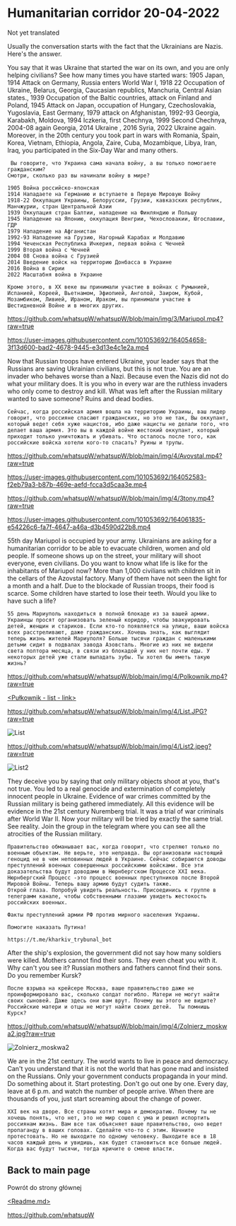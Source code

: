 # Humanitarian corridor 20-04-2022
Not yet translated
 
Usually the conversation starts with the fact that the Ukrainians are Nazis. Here's the answer. 

You say that it was Ukraine that started the war on its own, and you are only helping civilians? See how many times you have started wars: 
1905 Japan, 
1914 Attack on Germany, Russia enters World War I, 
1918 22 Occupation of Ukraine, Belarus, Georgia, Caucasian republics, Manchuria, Central Asian states., 
1939 Occupation of the Baltic countries, attack on Finland and Poland, 
1945 Attack on Japan, occupation of Hungary, Czechoslovakia, Yugoslavia, East Germany, 
1979 attack on Afghanistan, 
1992-93 Georgia, Karabakh, Moldova, 
1994 Iczkeria, first Chechnya, 
1999 Second Chechnya, 
2004-08 again Georgia, 
2014 Ukraine , 2016 Syria, 
2022 Ukraine again. Moreover, in the 20th century you took part in wars with Romania, Spain, Korea, Vietnam, Ethiopia, Angola, Zaire, Cuba, Mozambique, Libya, Iran, Iraq, you participated in the Six-Day War and many others. 

```
 Вы говорите, что Украина сама начала войну, а вы только помогаете гражданским? 
Смотри, сколько раз вы начинали войну в мире?

1905 Война российско-японская
1914 Нападаете на Германию и вступаете в Первую Мировую Войну
1918-22 Оккупация Украины, Белоруссии, Грузии, кавказских республик, Манчжурии, стран Центральной Азии
1939 Оккупация стран Балтии, нападение на Финляндию и Польшу
1945 Нападение на Японию, оккупация Венгрии, Чехословакии, Югославии, ГДР
1979 Нападение на Афганистан
1992-93 Нападение на Грузию, Нагорный Карабах и Молдавию
1994 Чеченская Республика Ичкерия, первая война с Чечней
1999 Вторая война с Чечней
2004 08 Снова война с Грузией
2014 Введение войск на территорию Донбасса в Украине
2016 Война в Сирии
2022 Масштабня война в Украине
 
Кроме этого, в ХХ веке вы принимали участие в войнах с Румынией, Испанией, Кореей, Вьетнамом, Эфиопией, Анголой, Заиром, Кубой, Мозамбиком, Ливией, Ираном, Ираком, вы принимали участие в Шестидневной Войне и в многих других. 
```

https://github.com/whatsupW/whatsupW/blob/main/img/3/Mariupol.mp4?raw=true

https://user-images.githubusercontent.com/101053692/164054658-3f13d600-bad2-4678-9445-e3d13e4c1e2a.mp4

Now that Russian troops have entered Ukraine, your leader says that the Russians are saving Ukrainian civilians, but this is not true. You are an invader who behaves worse than a Nazi. Because even the Nazis did not do what your military does. It is you who in every war are the ruthless invaders who only come to destroy and kill. What was left after the Russian military wanted to save someone? Ruins and dead bodies. 

```
Сейчас, когда российская армия вошла на территорию Украины, ваш лидер говорит, что россияне спасают гражданских, но это не так, Вы оккупант, который ведет себя хуже нацистов, ибо даже нацисты не делали того, что делает ваша армия. Это вы в каждой войне жестокий оккупант, который приходит только уничтожать и убивать. Что осталось после того, как российские войска хотели кого-то спасать? Руины и трупы.
```

https://github.com/whatsupW/whatsupW/blob/main/img/4/Avovstal.mp4?raw=true

https://user-images.githubusercontent.com/101053692/164052583-f2eb79a3-b87b-469e-aefd-fcca3d5caa3e.mp4

https://github.com/whatsupW/whatsupW/blob/main/img/4/3tony.mp4?raw=true

https://user-images.githubusercontent.com/101053692/164061835-e54226c6-fa7f-4647-a46a-d3b4590d22b8.mp4

55th day Mariupol is occupied by your army. Ukrainians are asking for a humanitarian corridor to be able to evacuate children, women and old people. If someone shows up on the street, your military will shoot everyone, even civilians. Do you want to know what life is like for the inhabitants of Mariupol now? More than 1,000 civilians with children sit in the cellars of the Azovstal factory. Many of them have not seen the light for a month and a half. Due to the blockade of Russian troops, their food is scarce. Some children have started to lose their teeth. Would you like to have such a life? 

```
55 день Мариуполь находиться в полной блокаде из за вашей армии. Украинцы просят организовать зеленый коридор, чтобы эвакуировать детей, женщин и стариков. Если кто-то появляется на улице, ваши войска всех расстреливают, даже гражданских. Хочешь знать, как выглядит теперь жизнь жителей Мариуполя? Больше тысячи граждан с маленькими детьми сидит в подвалах завода Азовсталь. Многие из них не видели света полтора месяца, в связи из блокадой у них нет почти еды. У некоторых детей уже стали выпадать зубы. Ты хотел бы иметь такую жизнь?
```

https://github.com/whatsupW/whatsupW/blob/main/img/4/Polkownik.mp4?raw=true

[<Pułkownik - list - link>](https://github.com/whatsupW/whatsupW/blob/main/img/4/Polkownik.mp4)



https://github.com/whatsupW/whatsupW/blob/main/img/4/List.JPG?raw=true

![List](https://user-images.githubusercontent.com/101053692/164062583-c9a2c045-3af3-444c-ab67-b654400e0525.JPG)


https://github.com/whatsupW/whatsupW/blob/main/img/4/List2.jpeg?raw=true

![List2](https://user-images.githubusercontent.com/101053692/164061747-3f765279-62a4-4902-bab2-c6ecc88a1b73.jpeg)


They deceive you by saying that only military objects shoot at you, that's not true. You led to a real genocide and extermination of completely innocent people in Ukraine. Evidence of war crimes committed by the Russian military is being gathered immediately. All this evidence will be evidence in the 21st century Nuremberg trial. It was a trial of war criminals after World War II. Now your military will be tried by exactly the same trial. See reality. Join the group in the telegram where you can see all the atrocities of the Russian military. 

```
Правительство обманывает вас, когда говорит, что стреляют только по военным объектам. Не верьте, это неправда. Вы организовали настоящий геноцид не в чем неповинных людей в Украине. Сейчас собираются доводы преступлений военных совершенных российскими войсками. Все эти доказательства будут доводами в Нюрнбергском Процессе ХХI века. Нюрнбергский Процесс -это процесс военных преступников после Второй Мировой Войны. Теперь вашу армию будут судить также.
Открой глаза. Попробуй увидеть реальность. Присоединись к группе в телеграмм канале, чтобы собственными глазами увидеть жестокость российских военных.

Факты преступлений армии РФ против мирного населения Украины. 

Помогите наказать Путина!

https://t.me/kharkiv_trybunal_bot
```

After the ship's explosion, the government did not say how many soldiers were killed. Mothers cannot find their sons. They even cheat you with it. Why can't you see it? Russian mothers and fathers cannot find their sons. Do you remember Kursk?

```
После взрыва на крейсере Москва, ваше правительство даже не проинформировало вас, сколько солдат погибло. Матери не могут найти своих сыновей. Даже здесь они вам врут. Почему вы этого не видите? Российские матери и отцы не могут найти своих детей.  Ты помнишь Курск?
```
https://github.com/whatsupW/whatsupW/blob/main/img/4/Zolnierz_moskwa2.jpg?raw=true


![Zolnierz_moskwa2](https://user-images.githubusercontent.com/101053692/164054361-2bf4a165-b5fa-488a-a6c7-dd2d0709df8e.jpg)

We are in the 21st century. The world wants to live in peace and democracy. Can't you understand that it is not the world that has gone mad and insisted on the Russians. Only your government conducts propaganda in your mind. Do something about it. Start protesting. Don't go out one by one. Every day, leave at 6 p.m. and watch the number of people arrive. When there are thousands of you, just start screaming about the change of power. 

```
XXI век на дворе. Все страны хотят мира и демократию. Почему ты не хочешь понять, что нет, это не мир сошел с ума и решил испортить россиянам жизнь. Вам все так объясняет ваше правительство, оно ведет пропаганду в ваших головах. Сделайте что-то с этим. Начните протестовать. Но не выходите по одному человеку. Выходите все в 18 часов каждый день и увидишь, как будет становиться все больше людей. Когда вас будут тысячи, тогда кричите о смене власти. 
```

## Back to main page
Powrót do strony głównej

[<Readme.md>](<https://github.com/whatsupW/whatsupW/blob/main/README.md>)

https://github.com/whatsupW
